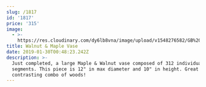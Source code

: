 ```yaml
---
slug: /1817
id: '1817'
price: '315'
image:
  - >-
    https://res.cloudinary.com/dy6lb8vna/image/upload/v1548276582/GB%20Bowlworks%20Gallery/IMG_1783a.jpg
title: Walnut & Maple Vase
date: 2019-01-30T00:48:23.242Z
description: >-
  Just completed, a large Maple & Walnut vase composed of 312 individual
  segments. This piece is 12" in max diameter and 10" in height. Great
  contrasting combo of woods!
---
```



